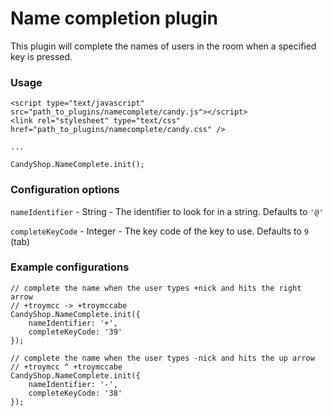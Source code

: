 # Name completion plugin
This plugin will complete the names of users in the room when a specified key is pressed.

### Usage
    <script type="text/javascript" src="path_to_plugins/namecomplete/candy.js"></script>
    <link rel="stylesheet" type="text/css" href="path_to_plugins/namecomplete/candy.css" />

    ...

    CandyShop.NameComplete.init();

### Configuration options
`nameIdentifier` - String - The identifier to look for in a string. Defaults to `'@'`

`completeKeyCode` - Integer - The key code of the key to use. Defaults to `9` (tab)

### Example configurations

    // complete the name when the user types +nick and hits the right arrow
    // +troymcc -> +troymccabe
    CandyShop.NameComplete.init({
        nameIdentifier: '+',
        completeKeyCode: '39'
    });

    // complete the name when the user types -nick and hits the up arrow
    // +troymcc ^ +troymccabe
    CandyShop.NameComplete.init({
        nameIdentifier: '-',
        completeKeyCode: '38'
    });